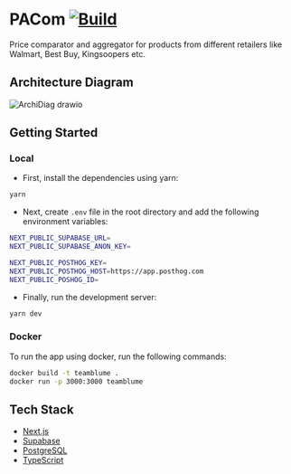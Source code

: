 # PACom [![Build](https://github.com/CSCI-5828-Foundations-Sftware-Engr/TeamBlume/actions/workflows/main.yml/badge.svg?branch=main)](https://github.com/CSCI-5828-Foundations-Sftware-Engr/TeamBlume/actions/workflows/main.yml)

Price comparator and aggregator for products from different retailers like Walmart, Best Buy, Kingsoopers etc.

## Architecture Diagram


![ArchiDiag drawio](https://user-images.githubusercontent.com/32598162/234934136-2f0d4e86-2769-43be-912b-20b2e57e89d4.png)


## Getting Started

### Local

- First, install the dependencies using yarn:

```bash
yarn
```

- Next, create `.env` file in the root directory and add the following environment variables:

```bash
NEXT_PUBLIC_SUPABASE_URL=
NEXT_PUBLIC_SUPABASE_ANON_KEY=

NEXT_PUBLIC_POSTHOG_KEY=
NEXT_PUBLIC_POSTHOG_HOST=https://app.posthog.com
NEXT_PUBLIC_POSHOG_ID=
```

- Finally, run the development server:

```bash
yarn dev
```

### Docker

To run the app using docker, run the following commands:

```bash
docker build -t teamblume .
docker run -p 3000:3000 teamblume
```

## Tech Stack

- [Next.js](https://nextjs.org/)
- [Supabase](https://supabase.io/)
- [PostgreSQL](https://www.postgresql.org/)
- [TypeScript](https://www.typescriptlang.org/)
